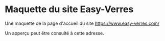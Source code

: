 # Maquette du site Easy-Verres

Une maquette de la page d'accueil du site https://www.easy-verres.com/

Un apperçu peut être consulté à cette adresse.
